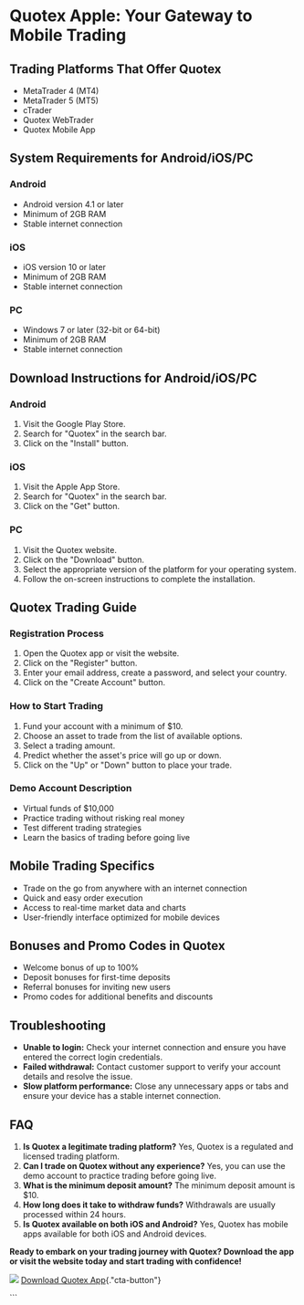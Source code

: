 # Quotex Apple: Your Gateway to Mobile Trading

## Trading Platforms That Offer Quotex

-   MetaTrader 4 (MT4)
-   MetaTrader 5 (MT5)
-   cTrader
-   Quotex WebTrader
-   Quotex Mobile App

## System Requirements for Android/iOS/PC

### Android

-   Android version 4.1 or later
-   Minimum of 2GB RAM
-   Stable internet connection

### iOS

-   iOS version 10 or later
-   Minimum of 2GB RAM
-   Stable internet connection

### PC

-   Windows 7 or later (32-bit or 64-bit)
-   Minimum of 2GB RAM
-   Stable internet connection

## Download Instructions for Android/iOS/PC

### Android

1.  Visit the Google Play Store.
2.  Search for "Quotex" in the search bar.
3.  Click on the "Install" button.

### iOS

1.  Visit the Apple App Store.
2.  Search for "Quotex" in the search bar.
3.  Click on the "Get" button.

### PC

1.  Visit the Quotex website.
2.  Click on the "Download" button.
3.  Select the appropriate version of the platform for your operating
    system.
4.  Follow the on-screen instructions to complete the installation.

## Quotex Trading Guide

### Registration Process

1.  Open the Quotex app or visit the website.
2.  Click on the "Register" button.
3.  Enter your email address, create a password, and select your
    country.
4.  Click on the "Create Account" button.

### How to Start Trading

1.  Fund your account with a minimum of \$10.
2.  Choose an asset to trade from the list of available options.
3.  Select a trading amount.
4.  Predict whether the asset\'s price will go up or down.
5.  Click on the "Up" or "Down" button to place your trade.

### Demo Account Description

-   Virtual funds of \$10,000
-   Practice trading without risking real money
-   Test different trading strategies
-   Learn the basics of trading before going live

## Mobile Trading Specifics

-   Trade on the go from anywhere with an internet connection
-   Quick and easy order execution
-   Access to real-time market data and charts
-   User-friendly interface optimized for mobile devices

## Bonuses and Promo Codes in Quotex

-   Welcome bonus of up to 100%
-   Deposit bonuses for first-time deposits
-   Referral bonuses for inviting new users
-   Promo codes for additional benefits and discounts

## Troubleshooting

-   **Unable to login:** Check your internet connection and ensure you
    have entered the correct login credentials.
-   **Failed withdrawal:** Contact customer support to verify your
    account details and resolve the issue.
-   **Slow platform performance:** Close any unnecessary apps or tabs
    and ensure your device has a stable internet connection.

## FAQ

1.  **Is Quotex a legitimate trading platform?** Yes, Quotex is a
    regulated and licensed trading platform.
2.  **Can I trade on Quotex without any experience?** Yes, you can use
    the demo account to practice trading before going live.
3.  **What is the minimum deposit amount?** The minimum deposit amount
    is \$10.
4.  **How long does it take to withdraw funds?** Withdrawals are usually
    processed within 24 hours.
5.  **Is Quotex available on both iOS and Android?** Yes, Quotex has
    mobile apps available for both iOS and Android devices.

**Ready to embark on your trading journey with Quotex? Download the app
or visit the website today and start trading with confidence!**

[![](https://static.quotex.io/files/10_en/300_250.jpg)](https://traff.sbs/brokerqxlid)
[Download Quotex
App](\%22https://traff.sbs/quotexonelink\%22){."cta-button"}

\`\`\`

